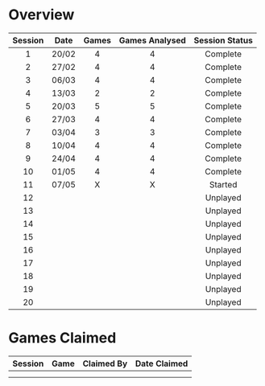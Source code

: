 # Overview

| Session | Date  | Games | Games Analysed | Session Status |
|:-------:|:-----:|:-----:|:--------------:|:--------------:|
|    1    | 20/02 |   4   |       4        |    Complete    |
|    2    | 27/02 |   4   |       4        |    Complete    |
|    3    | 06/03 |   4   |       4        |    Complete    |
|    4    | 13/03 |   2   |       2        |    Complete    |
|    5    | 20/03 |   5   |       5        |    Complete    |
|    6    | 27/03 |   4   |       4        |    Complete    |
|    7    | 03/04 |   3   |       3        |    Complete    |
|    8    | 10/04 |   4   |       4        |    Complete    |
|    9    | 24/04 |   4   |       4        |    Complete    |
|    10   | 01/05 |   4   |       4        |    Complete    |
|    11   | 07/05 |   X   |       X        |    Started     |
|    12   ||       |       |    Unplayed    |
|    13   ||       |       |    Unplayed    |
|    14   ||       |       |    Unplayed    |
|    15   ||       |       |    Unplayed    |
|    16   ||       |       |    Unplayed    |
|    17   ||       |       |    Unplayed    |
|    18   ||       |       |    Unplayed    |
|    19   ||       |       |    Unplayed    |
|    20   ||       |       |    Unplayed    |

# Games Claimed 

| Session | Game | Claimed By | Date Claimed |
|:-------:|:----:|:----------:|:------------:|
|         |      |            |              |
|         |      |            |              |